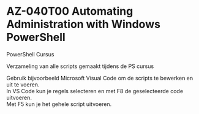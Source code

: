 # AZ-040T00 Automating Administration with Windows PowerShell
PowerShell Cursus

Verzameling van alle scripts gemaakt tijdens de PS cursus  

Gebruik bijvoorbeeld Microsoft Visual Code om de scripts te bewerken en uit te voeren.  
In VS Code kun je regels selecteren en met F8 de geselecteerde code uitvoeren.  
Met F5 kun je het gehele script uitvoeren.  